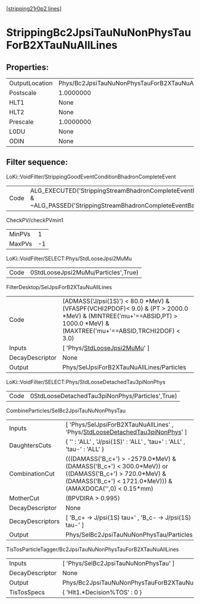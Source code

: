 [[stripping21r0p2 lines]](./stripping21r0p2-index)

# StrippingBc2JpsiTauNuNonPhysTauForB2XTauNuAllLines

## Properties:

|                |                                                          |
|----------------|----------------------------------------------------------|
| OutputLocation | Phys/Bc2JpsiTauNuNonPhysTauForB2XTauNuAllLines/Particles |
| Postscale      | 1.0000000                                                |
| HLT1           | None                                                     |
| HLT2           | None                                                     |
| Prescale       | 1.0000000                                                |
| L0DU           | None                                                     |
| ODIN           | None                                                     |

## Filter sequence:

LoKi::VoidFilter/StrippingGoodEventConditionBhadronCompleteEvent

|      |                                                                                                                          |
|------|--------------------------------------------------------------------------------------------------------------------------|
| Code | ALG_EXECUTED('StrippingStreamBhadronCompleteEventBadEvent') & ~ALG_PASSED('StrippingStreamBhadronCompleteEventBadEvent') |

CheckPV/checkPVmin1

|        |     |
|--------|-----|
| MinPVs | 1   |
| MaxPVs | -1  |

LoKi::VoidFilter/SELECT:Phys/StdLooseJpsi2MuMu

|      |                                     |
|------|-------------------------------------|
| Code | 0StdLooseJpsi2MuMu/Particles',True) |

FilterDesktop/SelJpsiForB2XTauNuAllLines

|                 |                                                                                                                                                                                |
|-----------------|--------------------------------------------------------------------------------------------------------------------------------------------------------------------------------|
| Code            | (ADMASS('J/psi(1S)') \< 80.0 \*MeV) & (VFASPF(VCHI2PDOF)\< 9.0) & (PT \> 2000.0 \*MeV) & (MINTREE('mu+'==ABSID,PT) \> 1000.0 \*MeV) & (MAXTREE('mu+'==ABSID,TRCHI2DOF) \< 3.0) |
| Inputs          | [ 'Phys/[StdLooseJpsi2MuMu](./stripping21r0p2-commonparticles-stdloosejpsi2mumu)' ]                                                                                          |
| DecayDescriptor | None                                                                                                                                                                           |
| Output          | Phys/SelJpsiForB2XTauNuAllLines/Particles                                                                                                                                      |

LoKi::VoidFilter/SELECT:Phys/StdLooseDetachedTau3piNonPhys

|      |                                                 |
|------|-------------------------------------------------|
| Code | 0StdLooseDetachedTau3piNonPhys/Particles',True) |

CombineParticles/SelBc2JpsiTauNuNonPhysTau

|                  |                                                                                                                                                                            |
|------------------|----------------------------------------------------------------------------------------------------------------------------------------------------------------------------|
| Inputs           | [ 'Phys/SelJpsiForB2XTauNuAllLines' , 'Phys/[StdLooseDetachedTau3piNonPhys](./stripping21r0p2-commonparticles-stdloosedetachedtau3pinonphys)' ]                          |
| DaughtersCuts    | { '' : 'ALL' , 'J/psi(1S)' : 'ALL' , 'tau+' : 'ALL' , 'tau-' : 'ALL' }                                                                                                     |
| CombinationCut   | (((DAMASS('B_c+') \> -2579.0\*MeV) & (DAMASS('B_c+') \< 300.0\*MeV)) or ((DAMASS('B_c+') \> 720.0\*MeV) & (DAMASS('B_c+') \< 1721.0\*MeV))) & (AMAXDOCA('',0) \< 0.15\*mm) |
| MotherCut        | (BPVDIRA \> 0.995)                                                                                                                                                         |
| DecayDescriptor  | None                                                                                                                                                                       |
| DecayDescriptors | [ 'B_c+ -\> J/psi(1S) tau+' , 'B_c- -\> J/psi(1S) tau-' ]                                                                                                                |
| Output           | Phys/SelBc2JpsiTauNuNonPhysTau/Particles                                                                                                                                   |

TisTosParticleTagger/Bc2JpsiTauNuNonPhysTauForB2XTauNuAllLines

|                 |                                                          |
|-----------------|----------------------------------------------------------|
| Inputs          | [ 'Phys/SelBc2JpsiTauNuNonPhysTau' ]                   |
| DecayDescriptor | None                                                     |
| Output          | Phys/Bc2JpsiTauNuNonPhysTauForB2XTauNuAllLines/Particles |
| TisTosSpecs     | { 'Hlt1.\*Decision%TOS' : 0 }                            |
